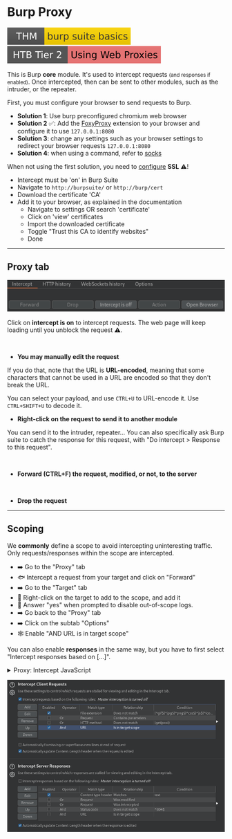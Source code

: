 # Burp Proxy

[![burpsuitebasics](../../../../../../_badges/thm/burpsuitebasics.svg)](https://tryhackme.com/room/burpsuitebasics)
[![usingwebproxies](../../../../../../_badges/htb/usingwebproxies.svg)](https://academy.hackthebox.com/course/preview/using-web-proxies)

<div class="row row-cols-lg-2"><div>

This is Burp **core** module. It's used to intercept requests <small>(and responses if enabled)</small>. Once intercepted, then can be sent to other modules, such as the intruder, or the repeater. 

First, you must configure your browser to send requests to Burp.

* **Solution 1**: Use burp preconfigured chromium web browser
* **Solution 2** ✅: Add the [FoxyProxy](/cybersecurity/red-team/tools/utilities/proxies/foxyproxy.md) extension to your browser and configure it to use `127.0.0.1:8080`
* **Solution 3**: change any settings such as your browser settings to redirect your browser requests `127.0.0.1:8080`
* **Solution 4**: when using a command, refer to [socks](/operating-systems/networking/protocols/socks.md)
</div><div>

When not using the first solution, you need to [configure](https://portswigger.net/burp/documentation/desktop/external-browser-config/certificate) **SSL** ⚠️! 

* Intercept must be 'on' in Burp Suite
* Navigate to `http://burpsuite/` or `http://burp/cert`
* Download the certificate 'CA'
* Add it to your browser, as explained in the documentation
  * Navigate to settings OR search 'certificate'
  * Click on 'view' certificates
  * Import the downloaded certificate
  * Toggle "Trust this CA to identify websites"
  * Done
</div></div>

<hr class="sep-both">

## Proxy tab

<div class="row row-cols-lg-2"><div>

![burp_suite_proxy_tab](../_images/burp_suite_proxy_tab.png)

Click on **intercept is on** to intercept requests. The web page will keep loading until you unblock the request ⚠️.

<br>

* **You may manually edit the request**

If you do that, note that the URL is **URL-encoded**, meaning that some characters that cannot be used in a URL are encoded so that they don't break the URL.

You can select your payload, and use `CTRL+U` to URL-encode it. Use `CTRL+SHIFT+U` to decode it.
</div><div>

* **Right-click on the request to send it to another module**

You can send it to the intruder, repeater... You can also specifically ask Burp suite to catch the response for this request, with "Do intercept > Response to this request".

<br>

* **Forward (CTRL+F) the request, modified, or not, to the server**

<br>

* **Drop the request** 
</div></div>

<hr class="sep-both">

## Scoping

<div class="row row-cols-lg-2"><div>

We **commonly** define a scope to avoid intercepting uninteresting traffic. Only requests/responses within the scope are intercepted.

* ➡️ Go to the "Proxy" tab
* 🐟 Intercept a request from your target and click on "Forward"
* ➡️ Go to the "Target" tab
* 🎣 Right-click on the target to add to the scope, and add it
* 🫧 Answer "yes" when prompted to disable out-of-scope logs.
* ➡️ Go back to the "Proxy" tab
* ➡️ Click on the subtab "Options"
* 🕸️ Enable "AND URL is in target scope"

You can also enable **responses** in the same way, but you have to first select "Intercept responses based on [...]".

<details class="details-n">
<summary>Proxy: Intercept JavaScript</summary>

You may want to intercept a JavaScript file to edit the code before sending it to the browser. They are not caught by default.

* In Intercept Client Requests, edit and remove `^js$` from the list of filtered extensions.
* Clear your browser cache
* Do the request loading the JavaScript you want to intercept again
</details>
</div><div>

![burp_suite_proxy_scope_options](../_images/burp_suite_proxy_scope_options.png)
</div></div>